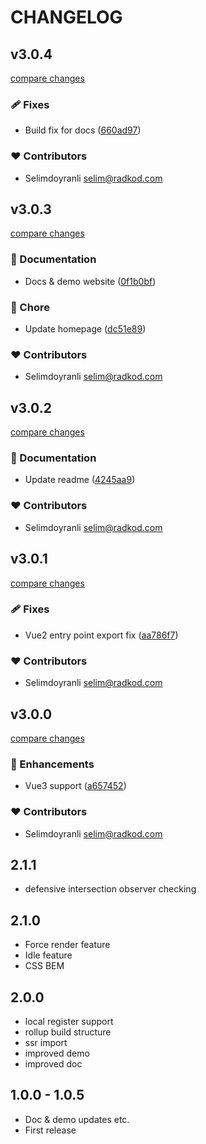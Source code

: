 # CHANGELOG

## v3.0.4

[compare changes](https://github.com/RadKod/v-lazy-component/compare/v3.0.3...v3.0.4)


### 🩹 Fixes

  - Build fix for docs ([660ad97](https://github.com/RadKod/v-lazy-component/commit/660ad97))

### ❤️  Contributors

- Selimdoyranli <selim@radkod.com>

## v3.0.3

[compare changes](https://github.com/RadKod/v-lazy-component/compare/v3.0.2...v3.0.3)


### 📖 Documentation

  - Docs & demo website ([0f1b0bf](https://github.com/RadKod/v-lazy-component/commit/0f1b0bf))

### 🏡 Chore

  - Update homepage ([dc51e89](https://github.com/RadKod/v-lazy-component/commit/dc51e89))

### ❤️  Contributors

- Selimdoyranli <selim@radkod.com>

## v3.0.2

[compare changes](https://github.com/RadKod/v-lazy-component/compare/v3.0.1...v3.0.2)


### 📖 Documentation

  - Update readme ([4245aa9](https://github.com/RadKod/v-lazy-component/commit/4245aa9))

### ❤️  Contributors

- Selimdoyranli <selim@radkod.com>

## v3.0.1

[compare changes](https://github.com/RadKod/v-lazy-component/compare/v3.0.0...v3.0.1)


### 🩹 Fixes

  - Vue2 entry point export fix ([aa786f7](https://github.com/RadKod/v-lazy-component/commit/aa786f7))

### ❤️  Contributors

- Selimdoyranli <selim@radkod.com>

## v3.0.0

[compare changes](https://github.com/RadKod/v-lazy-component/compare/2.1.1...v3.0.0)


### 🚀 Enhancements

  - Vue3 support ([a657452](https://github.com/RadKod/v-lazy-component/commit/a657452))

### ❤️  Contributors

- Selimdoyranli <selim@radkod.com>

## 2.1.1

- defensive intersection observer checking

## 2.1.0

- Force render feature
- Idle feature
- CSS BEM

## 2.0.0

- local register support
- rollup build structure
- ssr import
- improved demo
- improved doc

## 1.0.0 - 1.0.5

- Doc & demo updates etc.
- First release
